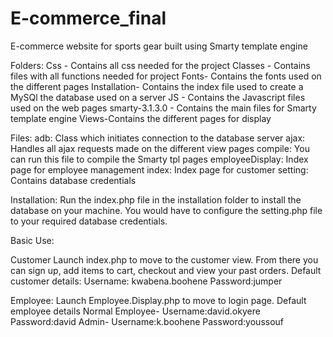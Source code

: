 # E-commerce_final
E-commerce website for sports gear
built using Smarty template engine


Folders:
Css - Contains all css needed for the project
Classes - Contains files with all functions needed for project
Fonts- Contains the fonts used on the different pages
Installation- Contains the index file used to create a MySQl
the database used on a server
JS - Contains the Javascript files used on the web pages
smarty-3.1.3.0 - Contains the main files for Smarty template engine 
Views-Contains the different pages for display


Files:
adb: Class which initiates connection to the database server
ajax: Handles all ajax requests made on the different view pages
compile: You can run this file to compile the Smarty tpl pages
employeeDisplay: Index page for employee management
index: Index page for customer
setting: Contains database credentials

Installation:
Run the index.php file in the installation folder to install the database
on your machine.
You would have to configure the setting.php file to your required database
credentials.

Basic Use:

Customer
Launch index.php to move to the customer view.
From there you can sign up, add items to cart, 
checkout and view your past orders.
Default customer details:
Username: kwabena.boohene 	Password:jumper

Employee:
Launch Employee.Display.php to move to login page.
Default employee details
Normal Employee- Username:david.okyere  Password:david
Admin- Username:k.boohene Password:youssouf




